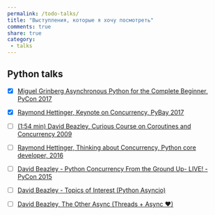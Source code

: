 ```yaml
---
permalink: /todo-talks/
title: "Выступления, которые я хочу посмотреть"
comments: true
share: true
category:
 - talks
---
```


## Python talks


- [x] [Miguel Grinberg Asynchronous Python for the Complete Beginner, PyCon 2017](https://www.youtube.com/watch?v=iG6fr81xHKA)
- [x] [Raymond Hettinger, Keynote on Concurrency, PyBay 2017](https://www.youtube.com/watch?v=9zinZmE3Ogk)
- [ ] [(1:54 min) David Beazley, Curious Course on Coroutines and Concurrency 2009](https://www.youtube.com/watch?v=Z_OAlIhXziw)
- [ ] [Raymond Hettinger, Thinking about Concurrency, Python core developer, 2016](https://www.youtube.com/watch?v=Bv25Dwe84g0)
- [ ] [David Beazley - Python Concurrency From the Ground Up- LIVE! - PyCon 2015](https://www.youtube.com/watch?v=MCs5OvhV9S4)
- [ ] [David Beazley -  Topics of Interest (Python Asyncio)](https://www.youtube.com/watch?v=ZzfHjytDceU)
- [ ] [David Beazley, The Other Async (Threads + Async ❤)](https://www.youtube.com/watch?v=x1ndXuw7S0s)



<script src="https://gist.github.com/natenka/c91003754a81a1966b6f2d07a9da34ab.js"></script>


